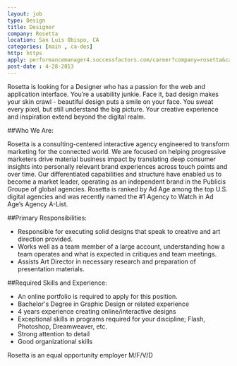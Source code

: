 ```yaml
---
layout: job
type: Design
title: Designer
company: Rosetta
location: San Luis Obispo, CA
categories: [main , ca-des]
http: https
apply: performancemanager4.successfactors.com/career?company=rosetta&career_job_req_id=6261&career_ns=job_listing&navBarLevel=JOB_SEARCH
post-date : 4-28-2013
---
```


Rosetta is looking for a Designer who has a passion for the web and application interface. You’re a usability junkie. Face it, bad design makes your skin crawl - beautiful design puts a smile on your face. You sweat every pixel, but still understand the big picture. Your creative experience and inspiration extend beyond the digital realm.

##Who We Are:

Rosetta is a consulting-centered interactive agency engineered to transform marketing for the connected world. We are focused on helping progressive marketers drive material business impact by translating deep consumer insights into personally relevant brand experiences across touch points and over time. Our differentiated capabilities and structure have enabled us to become a market leader, operating as an independent brand in the Publicis Groupe of global agencies. Rosetta is ranked by Ad Age among the top U.S. digital agencies and was recently named the #1 Agency to Watch in Ad Age’s Agency A-List.

##Primary Responsibilities:

* Responsible for executing solid designs that speak to creative and art direction provided.
* Works well as a team member of a large account, understanding how a team operates and what is expected in critiques and team meetings.
* Assists Art Director in necessary research and preparation of presentation materials.

##Required Skills and Experience:

* An online portfolio is required to apply for this position.
* Bachelor's Degree in Graphic Design or related experience
* 4 years experience creating online/interactive designs
* Exceptional skills in programs required for your discipline; Flash, Photoshop, Dreamweaver, etc.
* Strong attention to detail
* Good organizational skills

Rosetta is an equal opportunity employer M/F/V/D